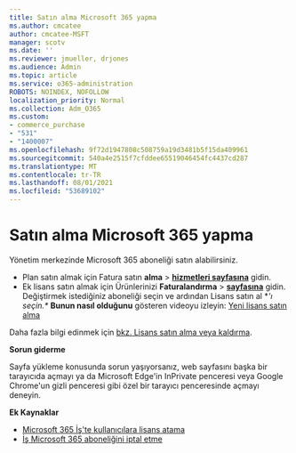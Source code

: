 ```yaml
---
title: Satın alma Microsoft 365 yapma
ms.author: cmcatee
author: cmcatee-MSFT
manager: scotv
ms.date: ''
ms.reviewer: jmueller, drjones
ms.audience: Admin
ms.topic: article
ms.service: o365-administration
ROBOTS: NOINDEX, NOFOLLOW
localization_priority: Normal
ms.collection: Adm_O365
ms.custom:
- commerce_purchase
- "531"
- "1400007"
ms.openlocfilehash: 9f72d1947808c508759a19d3481b5f15da409961
ms.sourcegitcommit: 540a4e2515f7cfddee65519046454fc4437cd287
ms.translationtype: MT
ms.contentlocale: tr-TR
ms.lasthandoff: 08/01/2021
ms.locfileid: "53689102"
---
```

# <a name="how-to-make-a-microsoft-365-purchase"></a>Satın alma Microsoft 365 yapma

Yönetim merkezinde Microsoft 365 aboneliği satın alabilirsiniz.
  
- Plan satın almak için Fatura satın **alma** \> **[hizmetleri sayfasına](https://go.microsoft.com/fwlink/p/?linkid=868433)** gidin.
- Ek lisans satın almak için Ürünlerinizi **Faturalandırma** \> **[sayfasına](https://go.microsoft.com/fwlink/p/?linkid=842054)** gidin. Değiştirmek istediğiniz aboneliği seçin ve ardından Lisans satın al **'ı seçin.\**
**Bunun nasıl olduğunu** gösteren videoyu izleyin: [Yeni lisans satın alma](https://go.microsoft.com/fwlink/p/?linkid=2154857)
  
Daha fazla bilgi edinmek için [bkz. Lisans satın alma veya kaldırma](/microsoft-365/commerce/licenses/buy-licenses).

**Sorun giderme**

Sayfa yükleme konusunda sorun yaşıyorsanız, web sayfasını başka bir tarayıcıda açmayı ya da Microsoft Edge'in InPrivate penceresi veya Google Chrome'un gizli penceresi gibi özel bir tarayıcı penceresinde açmayı deneyin.

**Ek Kaynaklar**
  
- [Microsoft 365 İş'te kullanıcılara lisans atama](/microsoft-365/admin/add-users/add-users)
- [İş Microsoft 365 aboneliğini iptal etme](/microsoft-365/commerce/subscriptions/cancel-your-subscription)